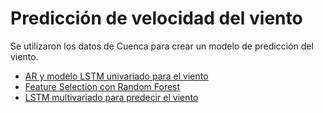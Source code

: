 # Predicción de velocidad del viento
Se utilizaron los datos de Cuenca para crear un modelo de predicción del viento.

* [AR y modelo LSTM univariado para el viento](./Udla12.ipynb)
* [Feature Selection con Random Forest](./Udla18.ipynb)
* [LSTM multivariado para predecir el viento](./Udla19.ipynb)
